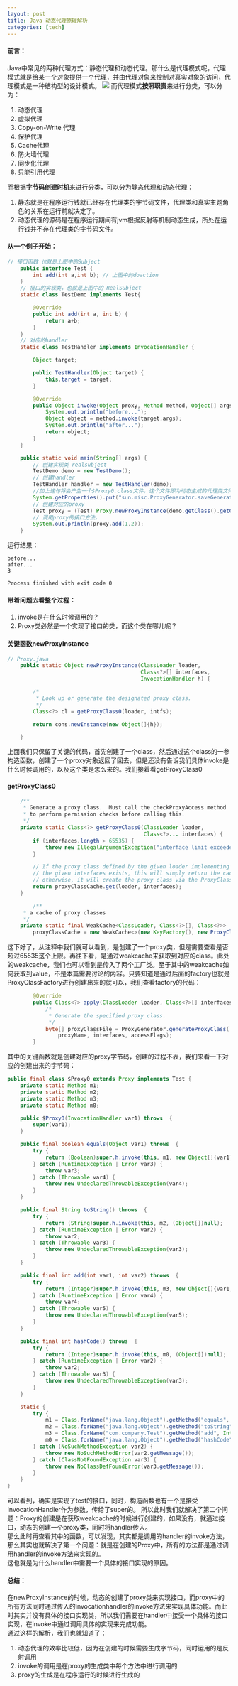 ```yaml
---
layout: post
title: Java 动态代理原理解析
categories: [tech]
---
```

#### 前言：
Java中常见的两种代理方式：静态代理和动态代理。那什么是代理模式呢，代理模式就是给某一个对象提供一个代理，并由代理对象来控制对真实对象的访问，代理模式是一种结构型的设计模式。
![](../../img/stability/Proxy.png)
而代理模式**按照职责**来进行分类，可以分为：
1. 动态代理
2. 虚拟代理
3. Copy-on-Write 代理
4. 保护代理
5. Cache代理
6. 防火墙代理
7. 同步化代理
8. 只能引用代理

而根据**字节码创建时机**来进行分类，可以分为静态代理和动态代理：
1. 静态就是在程序运行钱就已经存在代理类的字节码文件，代理类和真实主题角色的关系在运行前就决定了。
2. 动态代理的源码是在程序运行期间有jvm根据反射等机制动态生成，所处在运行钱并不存在代理类的字节码文件。

#### 从一个例子开始：
```JAVA
// 接口函数 也就是上图中的Subject
    public interface Test {
        int add(int a,int b); // 上图中的doaction
    }
    // 接口的实现类，也就是上图中的 RealSubject
    static class TestDemo implements Test{

        @Override
        public int add(int a, int b) {
            return a+b;
        }
    }
    // 对应的handler
    static class TestHandler implements InvocationHandler {

        Object target;

        public TestHandler(Object target) {
            this.target = target;
        }

        @Override
        public Object invoke(Object proxy, Method method, Object[] args) throws Throwable {
            System.out.println("before...");
            Object object = method.invoke(target,args);
            System.out.println("after...");
            return object;
        }
    }

    public static void main(String[] args) {
        // 创建实现类 realsubject
        TestDemo demo = new TestDemo();
        // 创建handler
        TestHandler handler = new TestHandler(demo);
        //加上这句将会产生一个$Proxy0.class文件，这个文件即为动态生成的代理类文件
        System.getProperties().put("sun.misc.ProxyGenerator.saveGeneratedFiles","true"); 
        // 创建对应的proxy
        Test proxy = (Test) Proxy.newProxyInstance(demo.getClass().getClassLoader(), demo.getClass().getInterfaces(), handler);
        // 调用proxy的接口方法。
        System.out.println(proxy.add(1,2));
    }

```
运行结果：
```
before...
after...
3

Process finished with exit code 0
```
#### 带着问题去看整个过程：
1. invoke是在什么时候调用的？
2. Proxy类必然是一个实现了接口的类，而这个类在哪儿呢？

#### 关键函数newProxyInstance
```JAVA
// Proxy.java
    public static Object newProxyInstance(ClassLoader loader,
                                          Class<?>[] interfaces,
                                          InvocationHandler h) {

        /*
         * Look up or generate the designated proxy class.
         */
        Class<?> cl = getProxyClass0(loader, intfs);

        return cons.newInstance(new Object[]{h});

    }
```
上面我们只保留了关键的代码，首先创建了一个class，然后通过这个class的一参构造函数，创建了一个proxy对象返回了回去，但是还没有告诉我们具体invoke是什么时候调用的，以及这个类是怎么来的。我们接着看getProxyClass0
#### getProxyClass0
```JAVA
    /**
     * Generate a proxy class.  Must call the checkProxyAccess method
     * to perform permission checks before calling this.
     */
    private static Class<?> getProxyClass0(ClassLoader loader,
                                           Class<?>... interfaces) {
        if (interfaces.length > 65535) {
            throw new IllegalArgumentException("interface limit exceeded");
        }

        // If the proxy class defined by the given loader implementing
        // the given interfaces exists, this will simply return the cached copy;
        // otherwise, it will create the proxy class via the ProxyClassFactory
        return proxyClassCache.get(loader, interfaces);
    }

        /**
     * a cache of proxy classes
     */
    private static final WeakCache<ClassLoader, Class<?>[], Class<?>>
        proxyClassCache = new WeakCache<>(new KeyFactory(), new ProxyClassFactory());
```
这下好了，从注释中我们就可以看到，是创建了一个proxy类，但是需要查看是否超过65535这个上限。再往下看，是通过weakcache来获取到对应的class。此处的weakcache，我们也可以看到是传入了两个工厂类。至于其中的weakcache如何获取到value，不是本篇需要讨论的内容。只要知道是通过后面的factory也就是ProxyClassFactory进行创建出来的就可以，我们查看factory的代码：
```JAVA
        @Override
        public Class<?> apply(ClassLoader loader, Class<?>[] interfaces) {
            /*
             * Generate the specified proxy class.
             */
            byte[] proxyClassFile = ProxyGenerator.generateProxyClass(
                proxyName, interfaces, accessFlags);
        }
```
其中的关键函数就是创建对应的proxy字节码，创建的过程不表，我们来看一下对应的创建出来的字节码：
```JAVA
public final class $Proxy0 extends Proxy implements Test {
    private static Method m1;
    private static Method m2;
    private static Method m3;
    private static Method m0;

    public $Proxy0(InvocationHandler var1) throws  {
        super(var1);
    }

    public final boolean equals(Object var1) throws  {
        try {
            return (Boolean)super.h.invoke(this, m1, new Object[]{var1});
        } catch (RuntimeException | Error var3) {
            throw var3;
        } catch (Throwable var4) {
            throw new UndeclaredThrowableException(var4);
        }
    }

    public final String toString() throws  {
        try {
            return (String)super.h.invoke(this, m2, (Object[])null);
        } catch (RuntimeException | Error var2) {
            throw var2;
        } catch (Throwable var3) {
            throw new UndeclaredThrowableException(var3);
        }
    }

    public final int add(int var1, int var2) throws  {
        try {
            return (Integer)super.h.invoke(this, m3, new Object[]{var1, var2});
        } catch (RuntimeException | Error var4) {
            throw var4;
        } catch (Throwable var5) {
            throw new UndeclaredThrowableException(var5);
        }
    }

    public final int hashCode() throws  {
        try {
            return (Integer)super.h.invoke(this, m0, (Object[])null);
        } catch (RuntimeException | Error var2) {
            throw var2;
        } catch (Throwable var3) {
            throw new UndeclaredThrowableException(var3);
        }
    }

    static {
        try {
            m1 = Class.forName("java.lang.Object").getMethod("equals", Class.forName("java.lang.Object"));
            m2 = Class.forName("java.lang.Object").getMethod("toString");
            m3 = Class.forName("com.company.Test").getMethod("add", Integer.TYPE, Integer.TYPE);
            m0 = Class.forName("java.lang.Object").getMethod("hashCode");
        } catch (NoSuchMethodException var2) {
            throw new NoSuchMethodError(var2.getMessage());
        } catch (ClassNotFoundException var3) {
            throw new NoClassDefFoundError(var3.getMessage());
        }
    }
}
```
可以看到，确实是实现了test的接口，同时，构造函数也有一个是接受InvocationHandler作为参数，传给了super的。
所以此时我们就解决了第二个问题：Proxy的创建是在获取weakcache的时候进行创建的，如果没有，就通过接口，动态的创建一个proxy类，同时将handler传入。  
那么此时再查看其中的函数，可以发现，其实都是调用的handler的invoke方法，那么其实也就解决了第一个问题：就是在创建的Proxy中，所有的方法都是通过调用handler的invoke方法来实现的。  
这也就是为什么handler中需要一个具体的接口实现的原因。  
#### 总结：
在newProxyInstance的时候，动态的创建了proxy类来实现接口，而proxy中的所有方法同时通过传入的invocationhandler的invoke方法来实现具体功能。而此时其实并没有具体的接口实现类，所以我们需要在handler中接受一个具体的接口实现，在invoke中通过调用具体的实现来完成功能。  
通过这样的解析，我们也就知道了： 
1. 动态代理的效率比较低，因为在创建的时候需要生成字节码，同时运用的是反射调用
2. invoke的调用是在proxy的生成类中每个方法中进行调用的
3. proxy的生成是在程序运行的时候进行生成的
